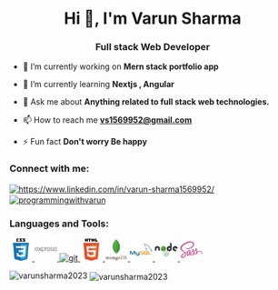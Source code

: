 <h1 align="center">Hi 👋, I'm Varun Sharma</h1>
<h3 align="center">Full stack Web Developer</h3>

- 🔭 I’m currently working on **Mern stack portfolio app**

- 🌱 I’m currently learning **Nextjs , Angular**

- 💬 Ask me about **Anything related to full stack web technologies.**

- 📫 How to reach me **vs1569952@gmail.com**

- ⚡ Fun fact **Don't worry Be happy**

<h3 align="left">Connect with me:</h3>
<p align="left">
<a href="https://linkedin.com/in/https://www.linkedin.com/in/varun-sharma1569952/" target="blank"><img align="center" src="https://raw.githubusercontent.com/rahuldkjain/github-profile-readme-generator/master/src/images/icons/Social/linked-in-alt.svg" alt="https://www.linkedin.com/in/varun-sharma1569952/" height="30" width="40" /></a>
<a href="https://www.youtube.com/c/programmingwithvarun" target="blank"><img align="center" src="https://raw.githubusercontent.com/rahuldkjain/github-profile-readme-generator/master/src/images/icons/Social/youtube.svg" alt="programmingwithvarun" height="30" width="40" /></a>
</p>

<h3 align="left">Languages and Tools:</h3>
<p align="left"> <a href="https://www.w3schools.com/css/" target="_blank" rel="noreferrer"> <img src="https://raw.githubusercontent.com/devicons/devicon/master/icons/css3/css3-original-wordmark.svg" alt="css3" width="40" height="40"/> </a> <a href="https://expressjs.com" target="_blank" rel="noreferrer"> <img src="https://raw.githubusercontent.com/devicons/devicon/master/icons/express/express-original-wordmark.svg" alt="express" width="40" height="40"/> </a> <a href="https://git-scm.com/" target="_blank" rel="noreferrer"> <img src="https://www.vectorlogo.zone/logos/git-scm/git-scm-icon.svg" alt="git" width="40" height="40"/> </a> <a href="https://www.w3.org/html/" target="_blank" rel="noreferrer"> <img src="https://raw.githubusercontent.com/devicons/devicon/master/icons/html5/html5-original-wordmark.svg" alt="html5" width="40" height="40"/> </a> <a href="https://www.mongodb.com/" target="_blank" rel="noreferrer"> <img src="https://raw.githubusercontent.com/devicons/devicon/master/icons/mongodb/mongodb-original-wordmark.svg" alt="mongodb" width="40" height="40"/> </a> <a href="https://www.mysql.com/" target="_blank" rel="noreferrer"> <img src="https://raw.githubusercontent.com/devicons/devicon/master/icons/mysql/mysql-original-wordmark.svg" alt="mysql" width="40" height="40"/> </a> <a href="https://nodejs.org" target="_blank" rel="noreferrer"> <img src="https://raw.githubusercontent.com/devicons/devicon/master/icons/nodejs/nodejs-original-wordmark.svg" alt="nodejs" width="40" height="40"/> </a> <a href="https://sass-lang.com" target="_blank" rel="noreferrer"> <img src="https://raw.githubusercontent.com/devicons/devicon/master/icons/sass/sass-original.svg" alt="sass" width="40" height="40"/> </a> </p>

<p><img align="left" src="https://github-readme-stats.vercel.app/api/top-langs?username=varunsharma2023&show_icons=true&locale=en&layout=compact" alt="varunsharma2023" /></p>

<p>&nbsp;<img align="center" src="https://github-readme-stats.vercel.app/api?username=varunsharma2023&show_icons=true&locale=en" alt="varunsharma2023" /></p>
